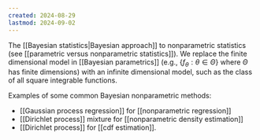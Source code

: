 ```yaml
---
created: 2024-08-29
lastmod: 2024-09-02
---
```


The [[Bayesian statistics|Bayesian approach]] to nonparametric statistics (see [[parametric versus nonparametric statistics]]). We replace the finite dimensional model in [[Bayesian parametrics]] (e.g., $\{f_\theta : \theta\in\Theta\}$ where $\Theta$ has finite dimensions) with an infinite dimensional model, such as the class of all square integrable functions. 

Examples of some common Bayesian nonparametric methods: 
- [[Gaussian process regression]] for [[nonparametric regression]] 
- [[Dirichlet process]] mixture for [[nonparametric density estimation]] 
- [[Dirichlet process]] for [[cdf estimation]]. 